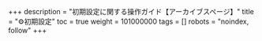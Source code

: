 +++
description = "初期設定に関する操作ガイド【アーカイブスページ】"
title = "⚙初期設定"
toc = true
weight = 101000000
tags = []
robots = "noindex, follow"
+++
